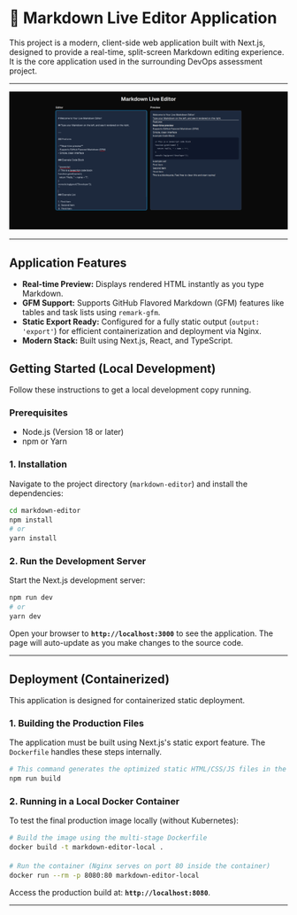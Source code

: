 

# 📝 Markdown Live Editor Application

This project is a modern, client-side web application built with Next.js, designed to provide a real-time, split-screen Markdown editing experience. It is the core application used in the surrounding DevOps assessment project.

---

![Markdown Editor](./assets/images/markdown-editor.png)

---

## Application Features

  * **Real-time Preview:** Displays rendered HTML instantly as you type Markdown.
  * **GFM Support:** Supports GitHub Flavored Markdown (GFM) features like tables and task lists using `remark-gfm`.
  * **Static Export Ready:** Configured for a fully static output (`output: 'export'`) for efficient containerization and deployment via Nginx.
  * **Modern Stack:** Built using Next.js, React, and TypeScript.

## Getting Started (Local Development)

Follow these instructions to get a local development copy running.

### Prerequisites

  * Node.js (Version 18 or later)
  * npm or Yarn

### 1\. Installation

Navigate to the project directory (`markdown-editor`) and install the dependencies:

```bash
cd markdown-editor
npm install
# or
yarn install
```

### 2\. Run the Development Server

Start the Next.js development server:

```bash
npm run dev
# or
yarn dev
```

Open your browser to **`http://localhost:3000`** to see the application. The page will auto-update as you make changes to the source code.

-----

## Deployment (Containerized)

This application is designed for containerized static deployment.

### 1\. Building the Production Files

The application must be built using Next.js's static export feature. The `Dockerfile` handles these steps internally.

```bash
# This command generates the optimized static HTML/CSS/JS files in the '/out' directory.
npm run build
```

### 2\. Running in a Local Docker Container

To test the final production image locally (without Kubernetes):

```bash
# Build the image using the multi-stage Dockerfile
docker build -t markdown-editor-local .

# Run the container (Nginx serves on port 80 inside the container)
docker run --rm -p 8080:80 markdown-editor-local
```

Access the production build at: **`http://localhost:8080`**.

---